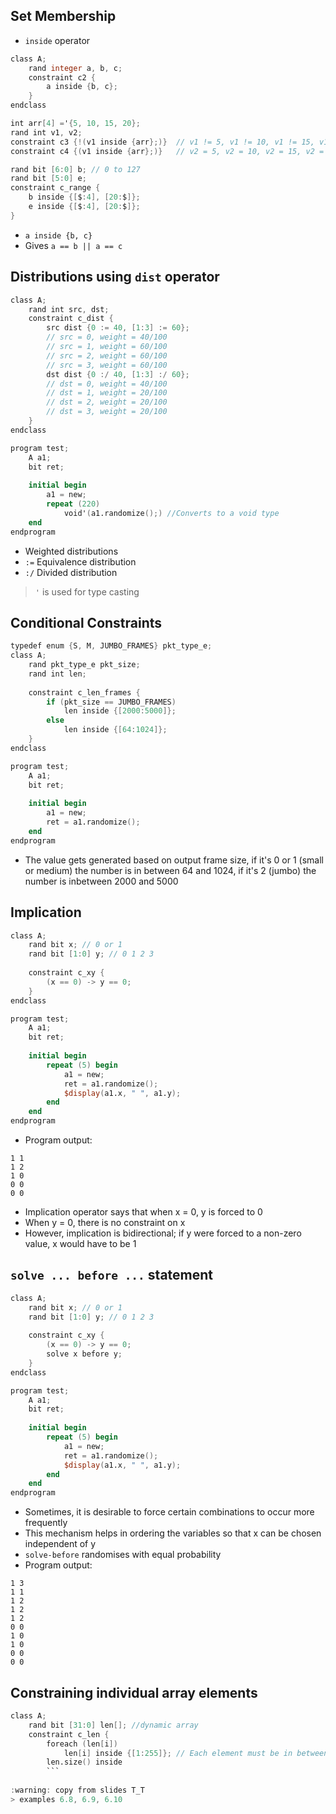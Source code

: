 ## Set Membership
- `inside` operator
```verilog
class A;
	rand integer a, b, c;
	constraint c2 {
		a inside {b, c};
	}
endclass

int arr[4] ='{5, 10, 15, 20};
rand int v1, v2;
constraint c3 {!(v1 inside {arr};)}  // v1 != 5, v1 != 10, v1 != 15, v1 != 20
constraint c4 {(v1 inside {arr};)}   // v2 = 5, v2 = 10, v2 = 15, v2 = 20

rand bit [6:0] b; // 0 to 127
rand bit [5:0] e;
constraint c_range {
	b inside {[$:4], [20:$]};
	e inside {[$:4], [20:$]};
}
```
- `a inside {b, c}`
- Gives `a == b || a == c`

## Distributions using `dist` operator
```verilog
class A;
	rand int src, dst;
	constraint c_dist {
		src dist {0 := 40, [1:3] := 60};
		// src = 0, weight = 40/100
		// src = 1, weight = 60/100
		// src = 2, weight = 60/100
		// src = 3, weight = 60/100
		dst dist {0 :/ 40, [1:3] :/ 60};
		// dst = 0, weight = 40/100
		// dst = 1, weight = 20/100
		// dst = 2, weight = 20/100
		// dst = 3, weight = 20/100
	}
endclass

program test;
	A a1;
	bit ret;
	
	initial begin
		a1 = new;
		repeat (220)
			void'(a1.randomize();) //Converts to a void type
	end
endprogram
```
- Weighted distributions
- `:=` Equivalence distribution
- `:/` Divided distribution

> `'` is used for type casting

## Conditional Constraints
```verilog
typedef enum {S, M, JUMBO_FRAMES} pkt_type_e;
class A;
	rand pkt_type_e pkt_size;
	rand int len;
	
	constraint c_len_frames {
		if (pkt_size == JUMBO_FRAMES)
			len inside {[2000:5000]};
		else
			len inside {[64:1024]};
	}
endclass

program test;
	A a1;
	bit ret;
	
	initial begin
		a1 = new;
		ret = a1.randomize();
	end
endprogram
```
- The value gets generated based on output frame size, if it's 0 or 1 (small or medium) the number is in between 64 and 1024, if it's 2 (jumbo) the number is inbetween 2000 and 5000

## Implication
```verilog
class A;
	rand bit x; // 0 or 1
	rand bit [1:0] y; // 0 1 2 3
	
	constraint c_xy {
		(x == 0) -> y == 0;
	}
endclass

program test;
	A a1;
	bit ret;
	
	initial begin
		repeat (5) begin
			a1 = new;
			ret = a1.randomize();
			$display(a1.x, " ", a1.y);
		end
	end
endprogram
```
- Program output:
```
1 1
1 2
1 0
0 0
0 0
```
- Implication operator says that when x = 0, y is forced to 0
- When y = 0, there is no constraint on x
- However, implication is bidirectional; if y were forced to a non-zero value, x would have to be 1

## `solve ... before ...` statement
```verilog
class A;
	rand bit x; // 0 or 1
	rand bit [1:0] y; // 0 1 2 3
	
	constraint c_xy {
		(x == 0) -> y == 0;
		solve x before y;
	}
endclass

program test;
	A a1;
	bit ret;
	
	initial begin
		repeat (5) begin
			a1 = new;
			ret = a1.randomize();
			$display(a1.x, " ", a1.y);
		end
	end
endprogram
```
- Sometimes, it is desirable to force certain combinations to occur more frequently
- This mechanism helps in ordering the variables so that x can be chosen independent of y
- `solve-before` randomises with equal probability
- Program output:
```
1 3
1 1
1 2
1 2
1 2
0 0
1 0
1 0
0 0
0 0
```

## Constraining individual array elements
```verilog
class A;
	rand bit [31:0] len[]; //dynamic array
	constraint c_len {
		foreach (len[i])
			len[i] inside {[1:255]}; // Each element must be in between 1 and 255
		len.size() inside 
		```
		
:warning: copy from slides T_T
> examples 6.8, 6.9, 6.10